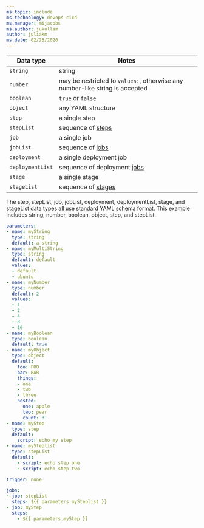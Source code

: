 ```yaml
---
ms.topic: include
ms.technology: devops-cicd
ms.manager: mijacobs
ms.author: jukullam
author: juliakm
ms.date: 02/28/2020
---
```


| Data type        | Notes                                                                        |
| ---------------- | ---------------------------------------------------------------------------- |
| `string`         | string                                                                       |
| `number`         | may be restricted to `values:`, otherwise any number-like string is accepted |
| `boolean`        | `true` or `false`                                                            |
| `object`         | any YAML structure                                                           |
| `step`           | a single step                                                                |
| `stepList`       | sequence of [steps](../../yaml-schema.md#steps)                              |
| `job`            | a single job                                                                 |
| `jobList`        | sequence of [jobs](../../yaml-schema.md#job)                                 |
| `deployment`     | a single deployment job                                                      |
| `deploymentList` | sequence of deployment [jobs](../../yaml-schema.md)                          |
| `stage`          | a single stage                                                               |
| `stageList`      | sequence of [stages](../../yaml-schema.md)                                   |

The step, stepList, job, jobList, deployment, deploymentList, stage, and stageList data types all use standard YAML schema format. This example includes string, number, boolean, object, step, and stepList.

```yaml
parameters:
- name: myString
  type: string
  default: a string
- name: myMultiString
  type: string
  default: default
  values:
  - default
  - ubuntu
- name: myNumber
  type: number
  default: 2
  values:
  - 1
  - 2
  - 4
  - 8
  - 16
- name: myBoolean
  type: boolean
  default: true
- name: myObject
  type: object
  default:
    foo: FOO
    bar: BAR
    things:
    - one
    - two
    - three
    nested:
      one: apple
      two: pear
      count: 3
- name: myStep
  type: step
  default:
    script: echo my step
- name: mySteplist
  type: stepList
  default:
    - script: echo step one
    - script: echo step two

trigger: none

jobs:
- job: stepList
  steps: ${{ parameters.mySteplist }}
- job: myStep
  steps:
    - ${{ parameters.myStep }}
```
